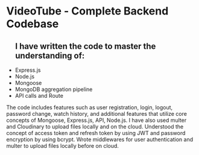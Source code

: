 <h1>VideoTube - Complete Backend Codebase</h1> 

<ul>
  
 ## I have written the code to master the understanding of:
 <li>Express.js</li>
 <li>Node.js</li>
 <li>Mongoose</li>
 <li>MongoDB aggregation pipeline</li>
 <li>API calls and Route</li>

</ul>

<p>
  The code includes features such as user registration, login, logout, password change, watch history, and additional features that utilize core concepts of Mongoose, Express.js, API, Node.js. I have also used multer and Cloudinary to upload files locally and on the cloud.
Understood the concept of access token and refresh token by using JWT and password encryption by using bcrypt.
Wrote middlewares for user authentication and multer to upload files locally before on cloud. 
</p>


 
 
